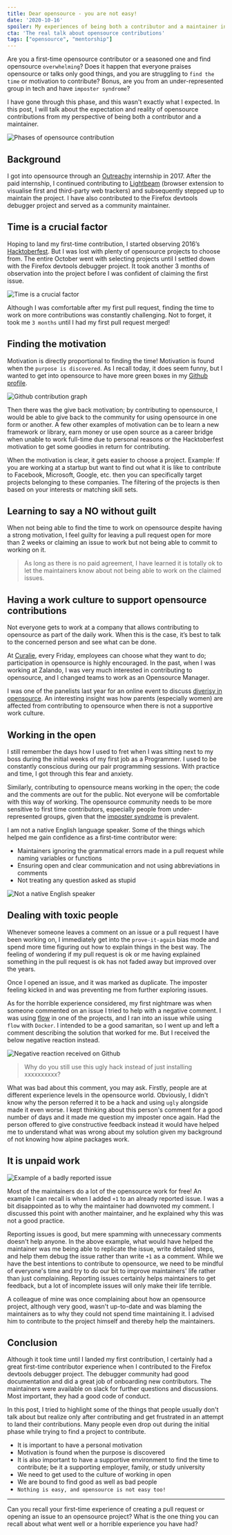 ```yaml
---
title: Dear opensource - you are not easy!
date: '2020-10-16'
spoiler: My experiences of being both a contributor and a maintainer in the opensource world
cta: 'The real talk about opensource contributions'
tags: ["opensource", "mentorship"]
---
```


Are you a first-time opensource contributor or a seasoned one and find opensource `overwhelming`? Does it happen that everyone praises opensource or talks only good things, and you are struggling to `find the time` or motivation to contribute? Bonus, are you from an under-represented group in tech and have `imposter syndrome`?

I have gone through this phase, and this wasn't exactly what I expected. In this post, I will talk about the expectation and reality of opensource contributions from my perspective of being both a contributor and a maintainer.

![Phases of opensource contribution](./phases-of-contribution.png)

## Background

I got into opensource through an [Outreachy](../ace-your-outreachy-application) internship in 2017. After the paid internship, I continued contributing to [Lightbeam](https://princiya.com/) (browser extension to visualise first and third-party web trackers) and subsequently stepped up to maintain the project. I have also contributed to the Firefox devtools debugger project and served as a community maintainer.

## Time is a crucial factor

Hoping to land my first-time contribution, I started observing 2016’s [Hacktoberfest](https://hacktoberfest.digitalocean.com/). But I was lost with plenty of opensource projects to choose from. The entire October went with selecting projects until I settled down with the Firefox devtools debugger project. It took another 3 months of observation into the project before I was confident of claiming the first issue.

![Time is a crucial factor](./time-is-a-crucial-factor.png)

Although I was comfortable after my first pull request, finding the time to work on more contributions was constantly challenging. Not to forget, it took me `3 months` until I had my first pull request merged!

## Finding the motivation

Motivation is directly proportional to finding the time! Motivation is found when the `purpose is discovered`. As I recall today, it does seem funny, but I wanted to get into opensource to have more green boxes in my [Github profile](https://github.com/princiya).

![Github contribution graph](./github-graph.gif)

Then there was the give back motivation; by contributing to opensource, I would be able to give back to the community for using opensource in one form or another. A few other examples of motivation can be to learn a new framework or library, earn money or use open source as a career bridge when unable to work full-time due to personal reasons or the Hacktoberfest motivation to get some goodies in return for contributing.

When the motivation is clear, it gets easier to choose a project. Example: If you are working at a startup but want to find out what it is like to contribute to Facebook, Microsoft, Google, etc. then you can specifically target projects belonging to these companies. The filtering of the projects is then based on your interests or matching skill sets.

## Learning to say a NO without guilt

When not being able to find the time to work on opensource despite having a strong motivation, I feel guilty for leaving a pull request open for more than 2 weeks or claiming an issue to work but not being able to commit to working on it.

> As long as there is no paid agreement, I have learned it is totally ok to let the maintainers know about not being able to work on the claimed issues.

## Having a work culture to support opensource contributions

Not everyone gets to work at a company that allows contributing to opensource as part of the daily work. When this is the case, it’s best to talk to the concerned person and see what can be done.

At [Curalie](../i-was-interim-cto), every Friday, employees can choose what they want to do; participation in opensource is highly encouraged. In the past, when I was working at Zalando, I was very much interested in contributing to opensource, and I changed teams to work as an Opensource Manager.

I was one of the panelists last year for an online event to discuss [diverisy in opensource](https://princiya777.wordpress.com/2019/04/07/diverse-maintainers-in-open-source/). An interesting insight was how parents (especially women) are affected from contributing to opensource when there is not a supportive work culture.

## Working in the open

I still remember the days how I used to fret when I was sitting next to my boss during the initial weeks of my first job as a Programmer. I used to be constantly conscious during our pair programming sessions. With practice and time, I got through this fear and anxiety.

Similarly, contributing to opensource means working in the open; the code and the comments are out for the public. Not everyone will be comfortable with this way of working. The opensource community needs to be more sensitive to first time contributors, especially people from under-represented groups, given that the [imposter syndrome](https://princiya777.wordpress.com/2017/07/16/am-i-a-fraud/) is prevalent.

I am not a native English language speaker. Some of the things which helped me gain confidence as a first-time contributor were:

- Maintainers ignoring the grammatical errors made in a pull request while naming variables or functions
- Ensuring open and clear communication and not using abbreviations in comments
- Not treating any question asked as stupid

![Not a native English speaker](./not-a-english-speaker.png)

## Dealing with toxic people

Whenever someone leaves a comment on an issue or a pull request I have been working on, I immediately get into the `prove-it-again` bias mode and spend more time figuring out how to explain things in the best way. The feeling of wondering if my pull request is ok or me having explained something in the pull request is ok has not faded away but improved over the years.

Once I opened an issue, and it was marked as duplicate. The imposter feeling kicked in and was preventing me from further exploring issues.

As for the horrible experience considered, my first nightmare was when someone commented on an issue I tried to help with a negative comment. I was using [flow](https://flow.org/) in one of the projects, and I ran into an issue while using `flow` with `Docker`. I intended to be a good samaritan, so I went up and left a comment describing the solution that worked for me. But I received the below negative reaction instead.

![Negative reaction received on Github](./github-negative-issue-comment.jpeg)

> Why do you still use this ugly hack instead of just installing xxxxxxxxxx?

What was bad about this comment, you may ask. Firstly, people are at different experience levels in the opensource world. Obviously, I didn't know why the person referred it to be a hack and using `ugly` alongside made it even worse. I kept thinking about this person's comment for a good number of days and it made me question my imposter once again. Had the person offered to give constructive feedback instead it would have helped me to understand what was wrong about my solution given my background of not knowing how alpine packages work.

## It is unpaid work

![Example of a badly reported issue](./bad-issue-comment.png)

Most of the maintainers do a lot of the opensource work for free! An example I can recall is when I added `+1` to an already reported issue. I was a bit disappointed as to why the maintainer had downvoted my comment. I discussed this point with another maintainer, and he explained why this was not a good practice.

Reporting issues is good, but mere spamming with unnecessary comments doesn't help anyone. In the above example, what would have helped the maintainer was me being able to replicate the issue, write detailed steps, and help them debug the issue rather than write `+1` as a comment. While we have the best intentions to contribute to opensource, we need to be mindful of everyone's time and try to do our bit to improve maintainers' life rather than just complaining. Reporting issues certainly helps maintainers to get feedback, but a lot of incomplete issues will only make their life terrible.

A colleague of mine was once complaining about how an opensource project, although very good, wasn't up-to-date and was blaming the maintainers as to why they could not spend time maintaining it. I advised him to contribute to the project himself and thereby help the maintainers.

## Conclusion

Although it took time until I landed my first contribution, I certainly had a great first-time contributor experience when I contributed to the Firefox devtools debugger project. The debugger community had good documentation and did a great job of onboarding new contributors. The maintainers were available on slack for further questions and discussions. Most important, they had a good code of conduct.

In this post, I tried to highlight some of the things that people usually don't talk about but realize only after contributing and get frustrated in an attempt to land their contributions. Many people even drop out during the initial phase while trying to find a project to contribute.

- It is important to have a personal motivation
- Motivation is found when the purpose is discovered
- It is also important to have a supportive environment to find the time to contribute; be it a supporting employer, family, or study university
- We need to get used to the culture of working in open
- We are bound to find good as well as bad people
- `Nothing is easy, and opensource is not easy too!`

---

Can you recall your first-time experience of creating a pull request or opening an issue to an opensource project? What is the one thing you can recall about what went well or a horrible experience you have had?
